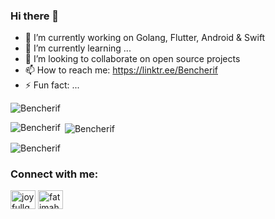 ### Hi there 👋

<!--
**BenCherif/BenCherif** is a ✨ _special_ ✨ repository because its `README.md` (this file) appears on your GitHub profile.

Here are some ideas to get you started:

- 🔭 I’m currently working on ...
- 🌱 I’m currently learning ...
- 👯 I’m looking to collaborate on ...
- 🤔 I’m looking for help with ...
- 💬 Ask me about ...
- 📫 How to reach me: ...
- 😄 Pronouns: ...
- ⚡ Fun fact: ...
--> 

- 🔭 I’m currently working on Golang, Flutter, Android & Swift
- 🌱 I’m currently learning ...  
- 👯 I’m looking to collaborate on open source projects  
- 📫 How to reach me: https://linktr.ee/Bencherif 
- ⚡ Fun fact: ...
 
<p align="left"> <img src="https://komarev.com/ghpvc/?username=Bencherif&label=Profile%20views&color=0e75b6&style=flat" alt="Bencherif" /> </p>


<p><img align="left" src="https://github-readme-stats.vercel.app/api/top-langs?username=Bencherif&show_icons=true&locale=en&layout=compact" alt="Bencherif" /></p>

<p>&nbsp;<img align="center" src="https://github-readme-stats.vercel.app/api?username=Bencherif&show_icons=true&locale=en" alt="Bencherif" /></p>

<p><img align="center" src="https://github-readme-streak-stats.herokuapp.com/?user=Bencherif&" alt="Bencherif" /></p>





<h3 align="left">Connect with me:</h3>
<p align="left">
<a href="https://twitter.com/Ben__Cherif" target="blank"><img align="center" src="https://raw.githubusercontent.com/rahuldkjain/github-profile-readme-generator/master/src/images/icons/Social/twitter.svg" alt="joyfullguess" height="30" width="40" /></a>
<a href="https://linkedin.com/in/Bencherif" target="blank"><img align="center" src="https://raw.githubusercontent.com/rahuldkjain/github-profile-readme-generator/master/src/images/icons/Social/linked-in-alt.svg" alt="fatimah-emad-el-den-6aa455201" height="30" width="40" /></a>
</p> 
